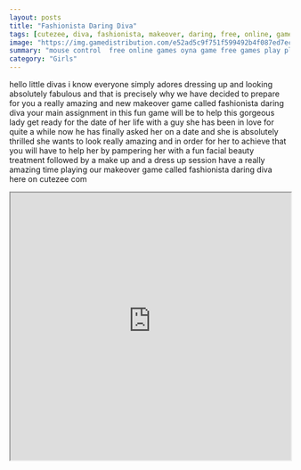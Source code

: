 ```yaml
---
layout: posts
title: "Fashionista Daring Diva"
tags: [cutezee, diva, fashionista, makeover, daring, free, online, games, oyna, game, free, games, play, play, games]
image: "https://img.gamedistribution.com/e52ad5c9f751f599492b4f087ed7ecfc.jpg"
summary: "mouse control  free online games oyna game free games play play games"
category: "Girls"
---
```


hello little divas i know everyone simply adores dressing up and looking absolutely fabulous and that is precisely why we have decided to prepare for you a really amazing and new makeover game called fashionista daring diva your main assignment in this fun game will be to help this gorgeous lady get ready for the date of her life with a guy she has been in love for quite a while now he has finally asked her on a date and she is absolutely thrilled she wants to look really amazing and in order for her to achieve that you will have to help her by pampering her with a fun facial beauty treatment followed by a make up and a dress up session have a really amazing time playing our makeover game called fashionista daring diva here on cutezee com

<iframe width="100%" height="480px;" src="https://flash.gamedistribution.com?game=e52ad5c9f751f599492b4f087ed7ecfc"></iframe>